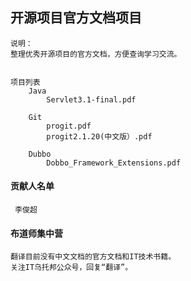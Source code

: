 ## 开源项目官方文档项目

    说明：
    整理优秀开源项目的官方文档，方便查询学习交流。


    项目列表
        Java
            Servlet3.1-final.pdf
           
        Git
            progit.pdf
            progit2.1.20(中文版）.pdf
          
        Dubbo
            Dobbo_Framework_Extensions.pdf
     
   #### 贡献人名单
     李俊超
   
   #### 布道师集中营
    翻译目前没有中文文档的官方文档和IT技术书籍。
    关注IT乌托邦公众号，回复“翻译”。